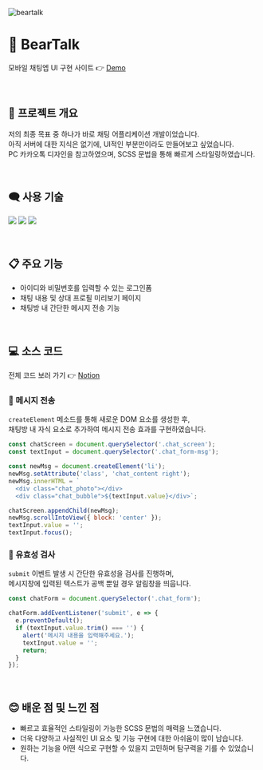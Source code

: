 ![beartalk](https://user-images.githubusercontent.com/110226567/216779047-26492282-58ae-47d0-a7bc-48532d2b1007.png)

# 🐻 BearTalk

모바일 채팅엡 UI 구현 사이트 👉 [Demo](https://imjone.github.io/bear-talk/)

<br />

## 📢 프로젝트 개요

저의 최종 목표 중 하나가 바로 채팅 어플리케이션 개발이었습니다.<br />
아직 서버에 대한 지식은 없기에, UI적인 부분만이라도 만들어보고 싶었습니다.<br />
PC 카카오톡 디자인을 참고하였으며, SCSS 문법을 통해 빠르게 스타일링하였습니다.

<br />

## 🗨️ 사용 기술

<p>
  <img src="https://img.shields.io/badge/HTML-E34F26?style=flat-square&logo=HTML5&logoColor=white"/>
  <img src="https://img.shields.io/badge/SCSS-CC6699?style=flat-square&logo=Sass&logoColor=white"/>
  <img src="https://img.shields.io/badge/JavaScript-f7df1e?style=flat-square&logo=JavaScript&logoColor=white"/>
</p>

<br />

## 📋 주요 기능

- 아이디와 비밀번호를 입력할 수 있는 로그인폼
- 채팅 내용 및 상대 프로필 미리보기 페이지
- 채팅방 내 간단한 메시지 전송 기능

<br />

## 💻 소스 코드

전체 코드 보러 가기 👉 [Notion](https://www.notion.so/imjone/BearTalk-31aa513be24941818f2ee5c65ec71eef?pvs=4)

### 📍 메시지 전송

`createElement` 메소드를 통해 새로운 DOM 요소를 생성한 후,<br />
채팅방 내 자식 요소로 추가하여 메시지 전송 효과를 구현하였습니다.

```javascript
const chatScreen = document.querySelector('.chat_screen');
const textInput = document.querySelector('.chat_form-msg');

const newMsg = document.createElement('li');
newMsg.setAttribute('class', 'chat_content right');
newMsg.innerHTML = `
  <div class="chat_photo"></div>
  <div class="chat_bubble">${textInput.value}</div>`;

chatScreen.appendChild(newMsg);
newMsg.scrollIntoView({ block: 'center' });
textInput.value = '';
textInput.focus();
```

### 📍 유효성 검사

`submit` 이벤트 발생 시 간단한 유효성을 검사를 진행하며,<br />
메시지창에 입력된 텍스트가 공백 뿐일 경우 알림창을 띄웁니다.

```javascript
const chatForm = document.querySelector('.chat_form');

chatForm.addEventListener('submit', e => {
  e.preventDefault();
  if (textInput.value.trim() === '') {
    alert('메시지 내용을 입력해주세요.');
    textInput.value = '';
    return;
  }
});
```

<br />

## 😊 배운 점 및 느낀 점

- 빠르고 효율적인 스타일링이 가능한 SCSS 문법의 매력을 느꼈습니다.
- 더욱 다양하고 사실적인 UI 요소 및 기능 구현에 대한 아쉬움이 많이 남습니다.
- 원하는 기능을 어떤 식으로 구현할 수 있을지 고민하며 탐구력을 기를 수 있었습니다.

